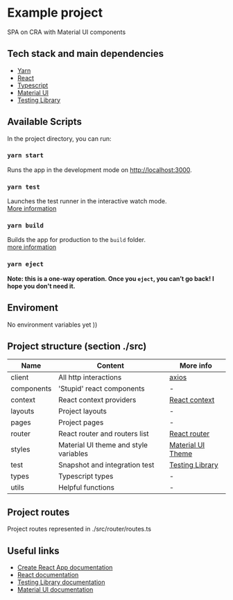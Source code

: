 # Example project

SPA on CRA with Material UI components

## Tech stack and main dependencies

- [Yarn](https://yarnpkg.com/)
- [React](https://reactjs.org/)
- [Typescript](https://www.typescriptlang.org/)
- [Material UI](https://material-ui.com/)
- [Testing Library](https://testing-library.com/)

## Available Scripts

In the project directory, you can run:

### `yarn start`

Runs the app in the development mode on [http://localhost:3000](http://localhost:3000).

### `yarn test`

Launches the test runner in the interactive watch mode.\
[More information](https://facebook.github.io/create-react-app/docs/running-tests)

### `yarn build`

Builds the app for production to the `build` folder.\
[more information](https://facebook.github.io/create-react-app/docs/deployment)

### `yarn eject`

**Note: this is a one-way operation. Once you `eject`, you can’t go back! I hope you don't need it.**
## Enviroment

No environment variables yet ))
## Project structure (section ./src)

| Name       | Content                                | More info                                                                        |
| ---------- | -------------------------------------- | -------------------------------------------------------------------------------- |
| client     | All http interactions                  | [axios](https://github.com/axios/axios)                                          |
| components | 'Stupid' react components              | -                                                                                |
| context    | React context providers                | [React context](https://reactjs.org/docs/context.html#gatsby-focus-wrapper)      |
| layouts    | Project layouts                        | -                                                                                |
| pages      | Project pages                          | -                                                                                |
| router     | React router and routers list          | [React router](https://reactrouter.com/web/guides/quick-start)                   |
| styles     | Material UI theme and style variables  | [Material UI Theme](https://material-ui.com/customization/theming/)              |
| test       | Snapshot and integration test          | [Testing Library](https://testing-library.com/docs/react-testing-library/intro/) |
| types      | Typescript types                       | -                                                                                |
| utils      | Helpful functions                      | -                                                                                |

## Project routes

Project routes represented in ./src/router/routes.ts

## Useful links

- [Create React App documentation](https://facebook.github.io/create-react-app/docs/getting-started)
- [React documentation](https://reactjs.org/)
- [Testing Library documentation](https://testing-library.com/)
- [Material UI documentation](https://material-ui.com/)
